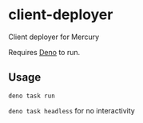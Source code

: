# client-deployer

Client deployer for Mercury

Requires [Deno](https://deno.land/) to run.

## Usage

`deno task run`

`deno task headless` for no interactivity
